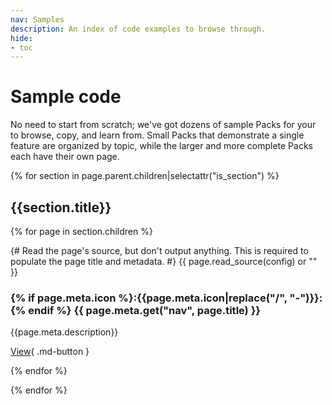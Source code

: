```yaml
---
nav: Samples
description: An index of code examples to browse through.
hide:
- toc
---
```


# Sample code

No need to start from scratch; we've got dozens of sample Packs for your to browse, copy, and learn from. Small Packs that demonstrate a single feature are organized by topic, while the larger and more complete Packs each have their own page.

{% for section in page.parent.children|selectattr("is_section") %}

## {{section.title}}

<section class="box-row" markdown>

{% for page in section.children %}

<div class="box-item" markdown>
{# Read the page's source, but don't output anything. This is required to populate the page title and metadata. #}
{{ page.read_source(config) or "" }}

### {% if page.meta.icon %}:{{page.meta.icon|replace("/", "-")}}:{% endif %} {{ page.meta.get("nav", page.title) }}

{{page.meta.description}}

[View]({{fix_url(page.url)}}){ .md-button }
</div>

{% endfor %}

</section>

{% endfor %}


[packs_examples]: https://github.com/coda/packs-examples
